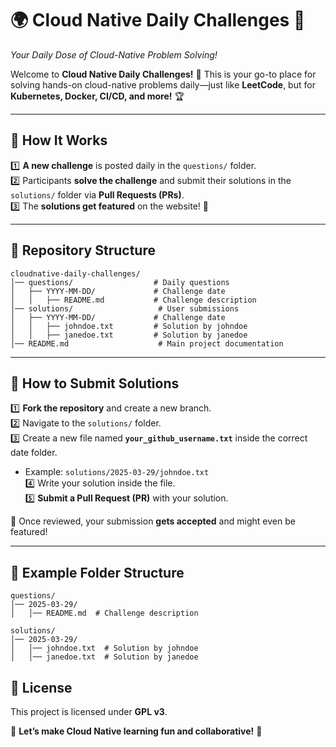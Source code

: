 # 🌍 **Cloud Native Daily Challenges** 🚀  
_Your Daily Dose of Cloud-Native Problem Solving!_  

Welcome to **Cloud Native Daily Challenges!** 🌟 This is your go-to place for solving hands-on cloud-native problems daily—just like **LeetCode**, but for **Kubernetes, Docker, CI/CD, and more!** 🏆  

---

## **📌 How It Works**  
1️⃣ **A new challenge** is posted daily in the `questions/` folder.  
2️⃣ Participants **solve the challenge** and submit their solutions in the `solutions/` folder via **Pull Requests (PRs)**.  
3️⃣ The **solutions get featured** on the  website! 🎉  

---

## **📁 Repository Structure**  
```plaintext
cloudnative-daily-challenges/
│── questions/                  # Daily questions
│   ├── YYYY-MM-DD/             # Challenge date
│   │   ├── README.md           # Challenge description
│── solutions/                   # User submissions
│   ├── YYYY-MM-DD/             # Challenge date
│   │   ├── johndoe.txt         # Solution by johndoe
│   │   ├── janedoe.txt         # Solution by janedoe
│── README.md                    # Main project documentation
```

---

## **🚀 How to Submit Solutions**  
1️⃣ **Fork the repository** and create a new branch.  
2️⃣ Navigate to the `solutions/` folder.  
3️⃣ Create a new file named **`your_github_username.txt`** inside the correct date folder.  
   - Example: `solutions/2025-03-29/johndoe.txt`  
4️⃣ Write your solution inside the file.  
5️⃣ **Submit a Pull Request (PR)** with your solution.  

🚀 Once reviewed, your submission **gets accepted** and might even be featured!  

---

## **🎯 Example Folder Structure**
```plaintext
questions/
│── 2025-03-29/
│   │── README.md  # Challenge description

solutions/
│── 2025-03-29/
│   │── johndoe.txt  # Solution by johndoe
│   │── janedoe.txt  # Solution by janedoe
```


## **📜 License**  
This project is licensed under **GPL v3**.  

📢 **Let’s make Cloud Native learning fun and collaborative!** 🚀